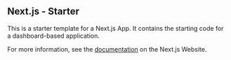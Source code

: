 ## Next.js - Starter

This is a starter template for a Next.js App. It contains the starting code for a dashboard-based application.

For more information, see the [documentation](https://nextjs.org/learn) on the Next.js Website.
